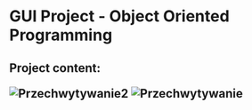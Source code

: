 # GUI Project - Object Oriented Programming
Project content:                                                                                                                                                                        
<object data="{{ [2021l_GUI_DZ_PRO1.pdf](https://github.com/alankaczmarzyk/Pjatk-JavaGUI_Warehouses-Project/files/11151539/2021l_GUI_DZ_PRO1.pdf)
 }}" width="1000" height="1000" type='application/pdf'/>
---------------------------------------------------------------------------------------------------------------------------------------------------------
![Przechwytywanie2](https://user-images.githubusercontent.com/76729568/226459129-ab5114b1-de02-447e-8ae4-3d61f7bdb038.PNG)
![Przechwytywanie](https://user-images.githubusercontent.com/76729568/226459152-b3c1ad85-eac5-4a55-92d5-eeb575a8825d.PNG)
